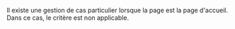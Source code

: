Il existe une gestion de cas particulier lorsque la page est la page d'accueil. Dans ce cas, le critère est non applicable.
